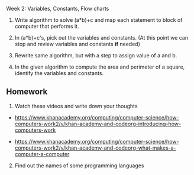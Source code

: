 Week 2:
Variables, Constants, Flow charts

1. Write algorithm to solve (a*b)+c and map each statement to block of computer that performs it.
2. In (a*b)+c's, pick out the variables and constants. 
(At this point we can stop and review variables and constants **if** needed)

3. Rewrite same algorithm, but with a step to assign value of a and b.
4. In the given algorithm to compute the area  and perimeter of a square,
identify the variables and constants.


## Homework
1. Watch these videos and write down your thoughts
- https://www.khanacademy.org/computing/computer-science/how-computers-work2/v/khan-academy-and-codeorg-introducing-how-computers-work

- https://www.khanacademy.org/computing/computer-science/how-computers-work2/v/khan-academy-and-codeorg-what-makes-a-computer-a-computer


2. Find out the names of some programming languages

